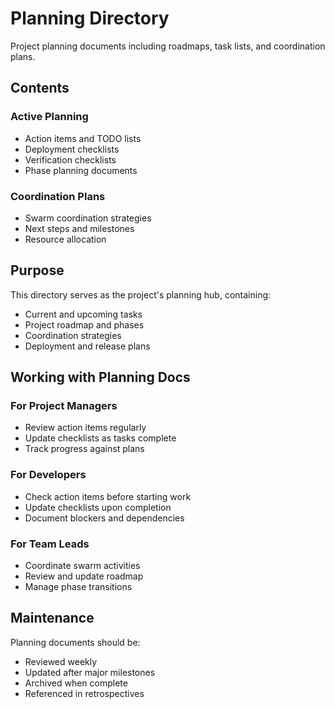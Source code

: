# Planning Directory

Project planning documents including roadmaps, task lists, and coordination plans.

## Contents

### Active Planning
- Action items and TODO lists
- Deployment checklists
- Verification checklists
- Phase planning documents

### Coordination Plans
- Swarm coordination strategies
- Next steps and milestones
- Resource allocation

## Purpose

This directory serves as the project's planning hub, containing:
- Current and upcoming tasks
- Project roadmap and phases
- Coordination strategies
- Deployment and release plans

## Working with Planning Docs

### For Project Managers
- Review action items regularly
- Update checklists as tasks complete
- Track progress against plans

### For Developers
- Check action items before starting work
- Update checklists upon completion
- Document blockers and dependencies

### For Team Leads
- Coordinate swarm activities
- Review and update roadmap
- Manage phase transitions

## Maintenance

Planning documents should be:
- Reviewed weekly
- Updated after major milestones
- Archived when complete
- Referenced in retrospectives

